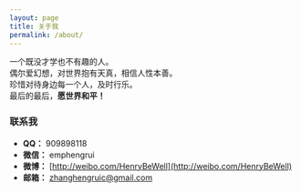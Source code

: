 ```yaml
---
layout: page
title: 关于我
permalink: /about/
---
```


一个既没才学也不有趣的人。<br>
偶尔爱幻想，对世界抱有天真，相信人性本善。<br>
珍惜对待身边每一个人，及时行乐。<br>
最后的最后，**愿世界和平！**

### 联系我

- **QQ：** 909898118
- **微信：** emphengrui
- **微博：** [http://weibo.com/HenryBeWell](http://weibo.com/HenryBeWell)
- **邮箱：** <a herf="mailto:zhanghengruic@163.com">zhanghengruic@gmail.com</a>



